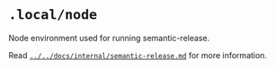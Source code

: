 # `.local/node`

Node environment used for running semantic-release.

Read
[`../../docs/internal/semantic-release.md`](../../docs/internal/semantic-release.md)
for more information.
